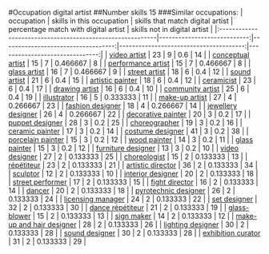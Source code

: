 #Occupation digital artist
##Number skills 15
###Similar occupations:
| occupation                                                |   skills in this occupation |   skills that match digital artist |   percentage match with digital artist |   skills not in digital artist |
|:----------------------------------------------------------|----------------------------:|-----------------------------------:|---------------------------------------:|-------------------------------:|
| [video artist](video_artist.md)                           |                          23 |                                  9 |                               0.6      |                             14 |
| [conceptual artist](conceptual_artist.md)                 |                          15 |                                  7 |                               0.466667 |                              8 |
| [performance artist](performance_artist.md)               |                          15 |                                  7 |                               0.466667 |                              8 |
| [glass artist](glass_artist.md)                           |                          16 |                                  7 |                               0.466667 |                              9 |
| [street artist](street_artist.md)                         |                          18 |                                  6 |                               0.4      |                             12 |
| [sound artist](sound_artist.md)                           |                          21 |                                  6 |                               0.4      |                             15 |
| [artistic painter](artistic_painter.md)                   |                          18 |                                  6 |                               0.4      |                             12 |
| [ceramicist](ceramicist.md)                               |                          23 |                                  6 |                               0.4      |                             17 |
| [drawing artist](drawing_artist.md)                       |                          16 |                                  6 |                               0.4      |                             10 |
| [community artist](community_artist.md)                   |                          25 |                                  6 |                               0.4      |                             19 |
| [illustrator](illustrator.md)                             |                          16 |                                  5 |                               0.333333 |                             11 |
| [make-up artist](make-up_artist.md)                       |                          27 |                                  4 |                               0.266667 |                             23 |
| [fashion designer](fashion_designer.md)                   |                          18 |                                  4 |                               0.266667 |                             14 |
| [jewellery designer](jewellery_designer.md)               |                          26 |                                  4 |                               0.266667 |                             22 |
| [decorative painter](decorative_painter.md)               |                          20 |                                  3 |                               0.2      |                             17 |
| [puppet designer](puppet_designer.md)                     |                          28 |                                  3 |                               0.2      |                             25 |
| [choreographer](choreographer.md)                         |                          19 |                                  3 |                               0.2      |                             16 |
| [ceramic painter](ceramic_painter.md)                     |                          17 |                                  3 |                               0.2      |                             14 |
| [costume designer](costume_designer.md)                   |                          41 |                                  3 |                               0.2      |                             38 |
| [porcelain painter](porcelain_painter.md)                 |                          15 |                                  3 |                               0.2      |                             12 |
| [wood painter](wood_painter.md)                           |                          14 |                                  3 |                               0.2      |                             11 |
| [glass painter](glass_painter.md)                         |                          15 |                                  3 |                               0.2      |                             12 |
| [furniture designer](furniture_designer.md)               |                          13 |                                  3 |                               0.2      |                             10 |
| [video designer](video_designer.md)                       |                          27 |                                  2 |                               0.133333 |                             25 |
| [choreologist](choreologist.md)                           |                          15 |                                  2 |                               0.133333 |                             13 |
| [répétiteur](répétiteur.md)                               |                          23 |                                  2 |                               0.133333 |                             21 |
| [artistic director](artistic_director.md)                 |                          36 |                                  2 |                               0.133333 |                             34 |
| [sculptor](sculptor.md)                                   |                          12 |                                  2 |                               0.133333 |                             10 |
| [interior designer](interior_designer.md)                 |                          20 |                                  2 |                               0.133333 |                             18 |
| [street performer](street_performer.md)                   |                          17 |                                  2 |                               0.133333 |                             15 |
| [fight director](fight_director.md)                       |                          16 |                                  2 |                               0.133333 |                             14 |
| [dancer](dancer.md)                                       |                          20 |                                  2 |                               0.133333 |                             18 |
| [pyrotechnic designer](pyrotechnic_designer.md)           |                          26 |                                  2 |                               0.133333 |                             24 |
| [licensing manager](licensing_manager.md)                 |                          24 |                                  2 |                               0.133333 |                             22 |
| [set designer](set_designer.md)                           |                          32 |                                  2 |                               0.133333 |                             30 |
| [dance répétiteur](dance_répétiteur.md)                   |                          21 |                                  2 |                               0.133333 |                             19 |
| [glass-blower](glass-blower.md)                           |                          15 |                                  2 |                               0.133333 |                             13 |
| [sign maker](sign_maker.md)                               |                          14 |                                  2 |                               0.133333 |                             12 |
| [make-up and hair designer](make-up_and_hair_designer.md) |                          28 |                                  2 |                               0.133333 |                             26 |
| [lighting designer](lighting_designer.md)                 |                          30 |                                  2 |                               0.133333 |                             28 |
| [sound designer](sound_designer.md)                       |                          30 |                                  2 |                               0.133333 |                             28 |
| [exhibition curator](exhibition_curator.md)               |                          31 |                                  2 |                               0.133333 |                             29 |
